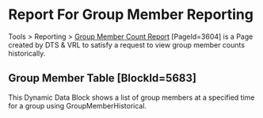 # Report For Group Member Reporting
Tools > Reporting > [Group Member Count Report](https://rock.vrl.church/reporting/group-member-count) [PageId=3604] is a Page created by DTS & VRL to satisfy a request to view group member counts historically.

## Group Member Table [BlockId=5683]
This Dynamic Data Block shows a list of group members at a specified time for a group using GroupMemberHistorical.
